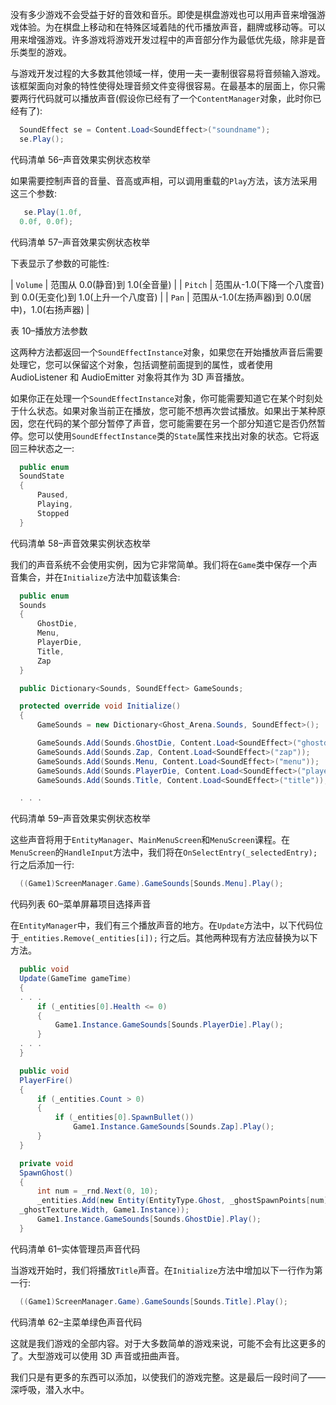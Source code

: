 没有多少游戏不会受益于好的音效和音乐。即使是棋盘游戏也可以用声音来增强游戏体验。为在棋盘上移动和在特殊区域着陆的代币播放声音，翻牌或移动等。可以用来增强游戏。许多游戏将游戏开发过程中的声音部分作为最低优先级，除非是音乐类型的游戏。

与游戏开发过程的大多数其他领域一样，使用一夫一妻制很容易将音频输入游戏。该框架面向对象的特性使得处理音频文件变得很容易。在最基本的层面上，你只需要两行代码就可以播放声音(假设你已经有了一个`ContentManager`对象，此时你已经有了):

```cs
  SoundEffect se = Content.Load<SoundEffect>("soundname");
  se.Play();

```

代码清单 56–声音效果实例状态枚举

如果需要控制声音的音量、音高或声相，可以调用重载的`Play`方法，该方法采用这三个参数:

```cs
   se.Play(1.0f,
  0.0f, 0.0f);

```

代码清单 57–声音效果实例状态枚举

下表显示了参数的可能性:

| `Volume` | 范围从 0.0(静音)到 1.0(全音量) |
| `Pitch` | 范围从-1.0(下降一个八度音)到 0.0(无变化)到 1.0(上升一个八度音) |
| `Pan` | 范围从-1.0(左扬声器)到 0.0(居中)，1.0(右扬声器) |

表 10–播放方法参数

这两种方法都返回一个`SoundEffectInstance`对象，如果您在开始播放声音后需要处理它，您可以保留这个对象，包括调整前面提到的属性，或者使用 AudioListener 和 AudioEmitter 对象将其作为 3D 声音播放。

如果你正在处理一个`SoundEffectInstance`对象，你可能需要知道它在某个时刻处于什么状态。如果对象当前正在播放，您可能不想再次尝试播放。如果出于某种原因，您在代码的某个部分暂停了声音，您可能需要在另一个部分知道它是否仍然暂停。您可以使用`SoundEffectInstance`类的`State`属性来找出对象的状态。它将返回三种状态之一:

```cs
  public enum
  SoundState
  {
      Paused,
      Playing,
      Stopped
  }

```

代码清单 58–声音效果实例状态枚举

我们的声音系统不会使用实例，因为它非常简单。我们将在`Game`类中保存一个声音集合，并在`Initialize`方法中加载该集合:

```cs
  public enum
  Sounds
  {
      GhostDie,
      Menu,
      PlayerDie,
      Title,
      Zap
  }

  public Dictionary<Sounds, SoundEffect> GameSounds;

  protected override void Initialize()
  {
      GameSounds = new Dictionary<Ghost_Arena.Sounds, SoundEffect>();

      GameSounds.Add(Sounds.GhostDie, Content.Load<SoundEffect>("ghostdie"));
      GameSounds.Add(Sounds.Zap, Content.Load<SoundEffect>("zap"));
      GameSounds.Add(Sounds.Menu, Content.Load<SoundEffect>("menu"));
      GameSounds.Add(Sounds.PlayerDie, Content.Load<SoundEffect>("playerdie"));
      GameSounds.Add(Sounds.Title, Content.Load<SoundEffect>("title"));

  . . .

```

代码清单 59–声音效果实例状态枚举

这些声音将用于`EntityManager`、`MainMenuScreen`和`MenuScreen`课程。在`MenuScreen`的`HandleInput`方法中，我们将在`OnSelectEntry(_selectedEntry);`行之后添加一行:

```cs
  ((Game1)ScreenManager.Game).GameSounds[Sounds.Menu].Play();

```

代码列表 60–菜单屏幕项目选择声音

在`EntityManager`中，我们有三个播放声音的地方。在`Update`方法中，以下代码位于`_entities.Remove(_entities[i]);` 行之后。其他两种现有方法应替换为以下方法。

```cs
  public void
  Update(GameTime gameTime)
  {
  . . .
      if (_entities[0].Health <= 0)
      {
          Game1.Instance.GameSounds[Sounds.PlayerDie].Play();
      }
  . . .
  }

  public void
  PlayerFire()
  {
      if (_entities.Count > 0)
      {
          if (_entities[0].SpawnBullet())
              Game1.Instance.GameSounds[Sounds.Zap].Play();
      }
  }

  private void
  SpawnGhost()
  {
      int num = _rnd.Next(0, 10);
      _entities.Add(new Entity(EntityType.Ghost, _ghostSpawnPoints[num], _ghostSpawnDirections[num], 4,
  _ghostTexture.Width, Game1.Instance));
      Game1.Instance.GameSounds[Sounds.GhostDie].Play();
  }

```

代码清单 61–实体管理员声音代码

当游戏开始时，我们将播放`Title`声音。在`Initialize`方法中增加以下一行作为第一行:

```cs
  ((Game1)ScreenManager.Game).GameSounds[Sounds.Title].Play();

```

代码清单 62–主菜单绿色声音代码

这就是我们游戏的全部内容。对于大多数简单的游戏来说，可能不会有比这更多的了。大型游戏可以使用 3D 声音或扭曲声音。

我们只是有更多的东西可以添加，以使我们的游戏完整。这是最后一段时间了——深呼吸，潜入水中。
